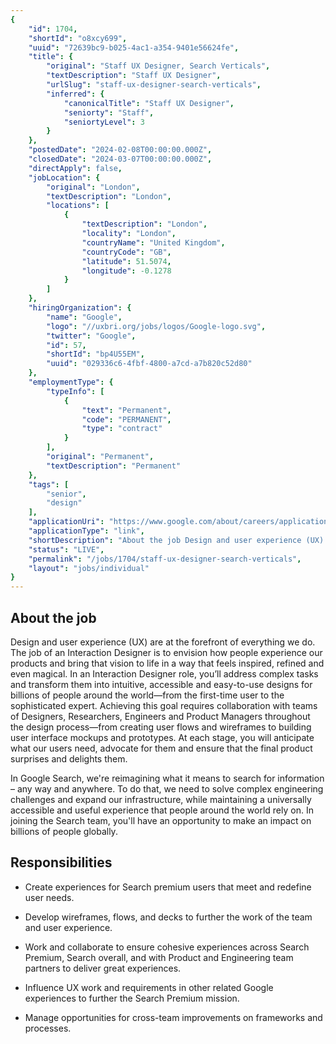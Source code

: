 ```yaml
---
{
	"id": 1704,
	"shortId": "o8xcy699",
	"uuid": "72639bc9-b025-4ac1-a354-9401e56624fe",
	"title": {
		"original": "Staff UX Designer, Search Verticals",
		"textDescription": "Staff UX Designer",
		"urlSlug": "staff-ux-designer-search-verticals",
		"inferred": {
			"canonicalTitle": "Staff UX Designer",
			"seniorty": "Staff",
			"seniortyLevel": 3
		}
	},
	"postedDate": "2024-02-08T00:00:00.000Z",
	"closedDate": "2024-03-07T00:00:00.000Z",
	"directApply": false,
	"jobLocation": {
		"original": "London",
		"textDescription": "London",
		"locations": [
			{
				"textDescription": "London",
				"locality": "London",
				"countryName": "United Kingdom",
				"countryCode": "GB",
				"latitude": 51.5074,
				"longitude": -0.1278
			}
		]
	},
	"hiringOrganization": {
		"name": "Google",
		"logo": "//uxbri.org/jobs/logos/Google-logo.svg",
		"twitter": "Google",
		"id": 57,
		"shortId": "bp4U55EM",
		"uuid": "029336c6-4fbf-4800-a7cd-a7b820c52d80"
	},
	"employmentType": {
		"typeInfo": [
			{
				"text": "Permanent",
				"code": "PERMANENT",
				"type": "contract"
			}
		],
		"original": "Permanent",
		"textDescription": "Permanent"
	},
	"tags": [
		"senior",
		"design"
	],
	"applicationUri": "https://www.google.com/about/careers/applications/apply/4b887591-61c3-483b-b841-78212142f137/form",
	"applicationType": "link",
	"shortDescription": "About the job Design and user experience (UX) are at the forefront of everything we do. The job of an Interaction Designer is to envision how people experience our products and bring that vision to",
	"status": "LIVE",
	"permalink": "/jobs/1704/staff-ux-designer-search-verticals",
	"layout": "jobs/individual"
}
---
```

<h2>About the job</h2><p>Design and user experience (UX) are at the forefront of everything we do. The job of an Interaction Designer is to envision how people experience our products and bring that vision to life in a way that feels inspired, refined and even magical. In an Interaction Designer role, you’ll address complex tasks and transform them into intuitive, accessible and easy-to-use designs for billions of people around the world—from the first-time user to the sophisticated expert. Achieving this goal requires collaboration with teams of Designers, Researchers, Engineers and Product Managers throughout the design process—from creating user flows and wireframes to building user interface mockups and prototypes. At each stage, you will anticipate what our users need, advocate for them and ensure that the final product surprises and delights them.</p><p>In Google Search, we're reimagining what it means to search for information – any way and anywhere. To do that, we need to solve complex engineering challenges and expand our infrastructure, while maintaining a universally accessible and useful experience that people around the world rely on. In joining the Search team, you'll have an opportunity to make an impact on billions of people globally.</p><h2>Responsibilities</h2><ul><li><p>Create experiences for Search premium users that meet and redefine user needs.</p></li><li><p>Develop wireframes, flows, and decks to further the work of the team and user experience.</p></li><li><p>Work and collaborate to ensure cohesive experiences across Search Premium, Search overall, and with Product and Engineering team partners to deliver great experiences.</p></li><li><p>Influence UX work and requirements in other related Google experiences to further the Search Premium mission.</p></li><li><p>Manage opportunities for cross-team improvements on frameworks and processes.</p></li></ul>
